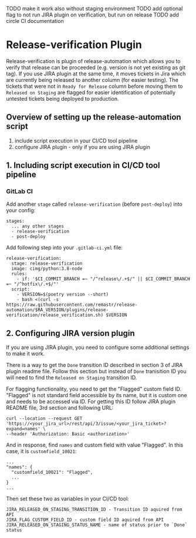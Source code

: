 TODO make it work also without staging environment
TODO add optional flag to not run JIRA plugin on verification, but run on release
TODO add circle CI documentation

# Release-verification Plugin

Release-verification is plugin of release-automation which allows you
to verify that release can be proceeded (e.g. version is not yet existing as git tag).
If you use JIRA plugin at the same time, it moves tickets in Jira which are currently being released to another column (for easier testing). The tickets that were not in `Ready for Release` column before moving them to `Released on Staging` are flagged for easier identification of potentially untested tickets being deployed to production.


## Overview of setting up the release-automation script

1. include script execution in your CI/CD tool pipeline
2. configure JIRA plugin - only if you are using JIRA plugin


## 1. Including script execution in CI/CD tool pipeline


### GitLab CI

Add another `stage` called `release-verification` (before `post-deploy`) into your config:

```
stages:
  ... any other stages
  - release-verification
  - post-deploy
```

Add following step into your `.gitlab-ci.yml` file:

```
release-verification:
  stage: release-verification
  image: cimg/python:3.8-node
  rules:
    - if: '$CI_COMMIT_BRANCH =~ "/^release\/.+$/" || $CI_COMMIT_BRANCH =~ "/^hotfix\/.+$/"'
  script:
    - VERSION=$(poetry version --short)
    - bash <(curl -s https://raw.githubusercontent.com/remastr/release-automation/$RA_VERSION/plugins/release-verification/release_verification.sh) $VERSION
```

## 2. Configuring JIRA version plugin

If you are using JIRA plugin, you need to configure some additional settings to make it work.

There is a way to get the `Done` transition ID described in section 3 of JIRA plugin readme file. Follow this section but instead of `Done` tranisition ID you will need to find the `Released on Staging` transition ID. 

For flagging functionality, you need to get the "Flagged" custom field ID. "Flagged" is not standard field accessible by its name, but it is custom one and needs to be accessed via ID. For getting this ID follow JIRA plugin README file, 3rd section and following URL: 

```
curl --location --request GET 'https://<your_jira_url>/rest/api/3/issue/<your_jira_ticket>?expand=names' \
--header 'Authorization: Basic <authorization>'
```

And in response, find `names` and custom field with value "Flagged". In this case, it is `customfield_10021`:

```
...
"names": {
  "customfield_10021": "Flagged",
  ...
}
...
```

Then set these two as variables in your CI/CD tool:
```
JIRA_RELEASED_ON_STAGING_TRANSITION_ID - Transition ID aquired from API
JIRA_FLAG_CUSTOM_FIELD_ID - custom field ID aquired from API
JIRA_RELEASED_ON_STAGING_STATUS_NAME - name of status prior to `Done` status
```

